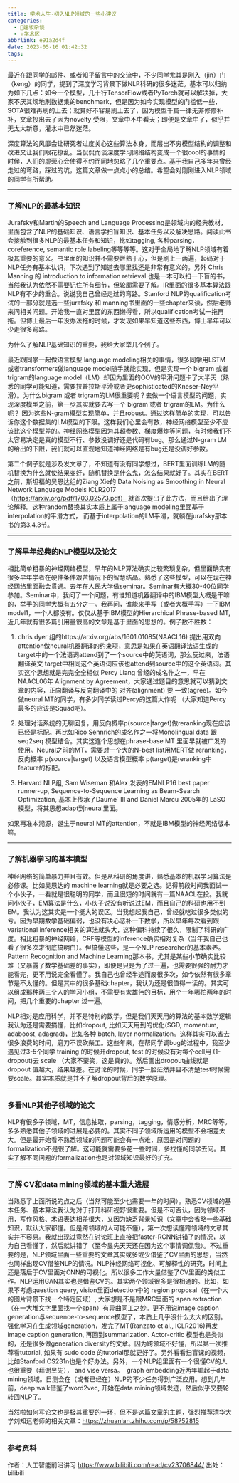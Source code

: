 ```yaml
---
title: 学术人生-初入NLP领域的一些小建议
categories:
  - 🌙逢坂杂谈
  - ⭐学术区
abbrlink: e91a2d4f
date: 2023-05-16 01:42:32
tags:
---
```


最近在跟同学的邮件、或者知乎留言中的交流中，不少同学尤其是刚入（jin）门（keng）的同学，提到了深度学习背景下做NLP科研的很多迷茫。基本可以归纳为如下几点：如今一个模型，几十行TensorFlow或者PyTorch就可以解决掉，大家不厌其烦地刷数据集的benchmark，但是因为如今实现模型的门槛低一些，SOTA很难再刷的上去；就算好不容易刷上去了，因为模型千篇一律无非修修补补，文章投出去了因为novelty 受限，文章中不中看天；即便是文章中了，似乎并无太大新意，灌水中已然迷茫。

深度算法的风靡会让研究者过度关心这些算法本身，而层出不穷模型结构的调整和改进又让我们眼花撩乱。当侃侃而谈深度学习网络结构变成一个很cool的事情的时候，人们的虚荣心会使得不约而同地忽略了几个重要点。基于我自己多年来曾经走过的弯路，踩过的坑，这篇文章做一点点小的总结。希望会对刚刚进入NLP领域的同学有所帮助。 

<!--more-->

***

### 了解NLP的最基本知识

Jurafsky和Martin的Speech and Language Processing是领域内的经典教材，里面包含了NLP的基础知识、语言学扫盲知识、基本任务以及解决思路。阅读此书会接触到很多NLP的最基本任务和知识，比如tagging, 各种parsing，coreference, semantic role labeling等等等等。这对于全局地了解NLP领域有着极其重要的意义。书里面的知识并不需要烂熟于心，但是刷上一两遍，起码对于NLP任务有基本认识，下次遇到了知道去哪里找还是非常有意义的。另外 Chris Manning 的 introduction to information retrieval 也是一本可以扫一下盲的书，当然我认为依然不需要记住所有细节，但轮廓需要了解。IR里面的很多基本算法跟NLP有不少的重合。说说我自己曾经走过的弯路。Stanford NLP的qualification考试的一部分就是选一些jurafsky 和 manning书里面的一些chapter来读，然后老师来问相关问题。开始我一直对里面的东西懒得看，所以qualification考试一拖再拖。但博士最后一年没办法拖的时候，才发现如果早知道这些东西，博士早年可以少走很多弯路。

为什么了解NLP基础知识的重要，我给大家举几个例子。

最近跟同学一起做语言模型 language modeling相关的事情，很多同学用LSTM或者transformers做language model随手就能实现，但是实现一个 bigram 或者 trigram的language model（LM）却因为里面的OOV的平滑问题卡了大半天（熟悉的同学可能知道，需要拉普拉斯平滑或者更sophisticated的Kneser-Ney平滑）。为什么bigram 或者 trigram的LM很重要呢？去做一个语言模型的问题，实现深度模型之前，第一步其实就要去写一个 bigram 或者 trigram的LM。为什么呢？ 因为这些N-gram模型实现简单，并且robust。通过这样简单的实现，可以告诉你这个数据集的LM模型的下限。这样我们心里会有数，神经网络模型至少不应该比这个模型差的。神经网络模型因为其超参数、梯度爆炸等问题，有时候我们不太容易决定是真的模型不行、参数没调好还是代码有bug。那么通过N-gram LM的给出的下限，我们就可以直观地知道神经网络是有bug还是没调好参数。

第二个例子就是涉及发文章了，不知道有没有同学想过，BERT里面训练LM的随机替换为什么就使结果变好，随机替换是什么鬼，怎么结果就好了。其实在BERT之前，斯坦福的吴恩达组的Ziang Xie的 Data Noising as Smoothing in Neural Network Language Models ICLR2017（https://arxiv.org/pdf/1703.02573.pdf） 就首次提出了此方法，而且给出了理论解释。这种random替换其实本质上属于language modeling里面基于interpolation的平滑方式， 而基于interpolation的LM平滑，就躺在jurafsky那本书的第3.4.3节。

***

### 了解早年经典的NLP模型以及论文

相比简单粗暴的神经网络模型，早年的NLP算法确实比较繁琐复杂，但里面确实有很多早年学者在硬件条件艰苦情况下的智慧结晶。熟悉了这些模型，可以在现在神经网络里面融会贯通。去年在人民大学做seminar。Seminar有大概30-40位同学参加。Seminar中，我问了一个问题，有谁知道机器翻译中的IBM模型大概是干嘛的，举手的同学大概有五分之一。我再问，谁能来手写（或者大概手写）一下IBM model1，一个人都没有。仅仅从基于IBM模型的Hierarchical Phrase-based MT, 近几年就有很多篇引用量很高的文章是基于里面的思想的。例子数不胜数：

1) chris dyer 组的https://arxiv.org/abs/1601.01085(NAACL16) 提出用双向attention做neural机器翻译的约束项，意思是如果在英语翻译法语生成的target中的一个法语词attend到了一个source中的英语词，那么反过来，法语翻译英文 target中相同这个英语词应该也attend到source中的这个英语词。其实这个思想就是完完全全相似 Percy Liang 曾经的成名作之一，早在NAACL06年 Alignment by Agreement，大家通过题目的意思就可以猜到文章的内容，正向翻译与反向翻译中的 对齐(alignment) 要 一致(agree)。如今做neural MT的同学，有多少同学读过Percy的这篇大作呢 （大家知道Percy最多的应该是Squad吧）。

2) 处理对话系统的无聊回复，用反向概率p(source|target)做reranking现在应该已经是标配。再比如Rico Sennrich的成名作之一将Monolingual data 跟seq2seq 模型结合。其实这连个思想在phrase-base MT 里面早就被广发的使用。Neural之前的MT，需要对一个大的N-best list用MERT做 reranking， 反向概率 p(source|target) 以及语言模型概率 p(target)是reranking中feature的标配。

3) Harvard NLP组, Sam Wiseman 和Alex 发表的EMNLP16 best paper runner-up, Sequence-to-Sequence Learning as Beam-Search Optimization, 基本上传承了Daume´ III and Daniel Marcu 2005年的 LaSO模型，将其思想adapt到neural里面。

如果再准本溯源，诞生于neural MT的attention，不就是IBM模型的神经网络版本嘛。

***

### 了解机器学习的基本模型

神经网络的简单暴力并且有效。但是从科研的角度讲，熟悉基本的机器学习算法是必修课。比如吴恩达的 machine learning就是必要之选。记得前段时间我面试一个小伙子，一看就是很聪明的同学，而且很短的时间就有一篇NAACL在投。我就问小伙子，EM算法是什么，小伙子说没有听说过EM，而且自己的科研也用不到EM。我认为这其实是一个挺大的误区。当我想起我自己，曾经就吃过很多类似的亏。因为早期数学基础偏弱，也没有决心恶补一下数学，所以早年每次看到跟variational inference相关的算法就头大，这种偏科持续了很久，限制了科研的广度。相比粗暴的神经网络，CRF等模型的inference确实相对复杂（当年我自己也看了很多次才彻底搞明白）。但搞懂这些，是一个NLP researcher的基本素养。Pattern Recognition and Machine Learning那本书，尤其是某些小节确实比较难（又暴露了数学基础差的事实），即便是只是为了过一遍，也需要很强的耐力才能看完，更不用说完全看懂了。我自己也曾经半途而废很多次，如今依然有很多章节是不太懂的。但是其中的很多基础chapter，我认为还是很值得一读的。其实可以组成那种两三个人的学习小组，不需要有太雄伟的目标，用个一年哪怕两年的时间，把几个重要的chapter 过一遍。

NLP相对是应用科学，并不是特别的数学。但是我们天天用的算法的基本数学逻辑我认为还是需要搞懂，比如dropout, 比如天天用到的优化(SGD, momentum, adaboost, adagrad)，比如各种 batch, layer normalization。这样其实可以省去很多浪费的时间，磨刀不误砍柴工。这些年来，在帮同学调bug的过程中，我至少遇见过3-5个同学 training 的时候开dropout, test 的时候没有对每个cell用 (1-dropout)去 scale （大家不要笑，这是真的）。然后画出dropout曲线就是 dropout 值越大，结果越差。在讨论的时候，同学一脸茫然并且不清楚test时候需要scale。其实本质就是并不了解dropout背后的数学原理。

***

### 多看NLP其他子领域的论文

NLP有很多子领域，MT，信息抽取，parsing，tagging，情感分析，MRC等等。多多熟悉其他子领域的进展是必要的。其实不同子领域所运用的模型不会相差太大。但是最开始看不熟悉领域的问题可能会有一点难，原因是对问题的formalization不是很了解。这可能就需要多花一些时间，多找懂的同学去问。其实了解不同问题的formalization也是对领域知识最好的扩充。

***

### 了解 CV和data mining领域的基本重大进展

当熟悉了上面所说的点之后（当然可能至少也需要一年的时间）。熟悉CV领域的基本任务、基本算法我认为对于打开科研视野很重要。但是不可否认，因为领域不用，写作风格、术语表达相差很大，又因为缺乏背景知识（文章中会省略一些基础知识，默认大家都懂。但是跨领域的人可能不懂），第一次想读懂跨领域的文章其实并不容易。我就出现过竟然在讨论班上直接把faster-RCNN讲错了的情况，以为自己看懂了，然后就讲错了（至今昱先天天还在因为这个事情调侃我）。不过重要的是，NLP领域里面一些重要的文章其实或多或少借鉴了CV里面的思想，当然也同样出现CV借鉴NLP的情况。NLP神经网络可视化、可解释性的研究，时间上还是落后于CV里面对CNN的可视化。所以很多工作大量借鉴了CV里面的类似工作。NLP运用GAN其实也是借鉴CV的。其实两个领域很多是很相通的。比如，如果不考虑question query, vision里面detection中的 region proposal（在一个大的图片背景下找一个特定区域）, 大家想是不是跟MRC里面的 span extraction （在一大堆文字里面找一个span）有异曲同工之妙。更不用说image caption generation与sequence-to-sequence模型了，本质上几乎没什么太大的区别。强化学习在生成领域generation，发完了MT(Ranzato et al., ICLR2016)再发 image caption generation, 再回到summarization. Actor-critic 模型也是类似的，还是很多做generation diversity的文章。因为跨领域不好懂，所以第一次推荐看tutorial, 如果有 sudo code 的tutorial那就更好了。另外看看扫盲课的视频，比如Stanford CS231n也是个好办法。另外，一个NLP组里面有一个很懂CV的人也很重要（拜谢昱先）， and vise versa。 
graph embedding近两年崛起于data mining领域。目测会在（或者已经在）NLP的不少任务得到广泛应用。想到几年前，deep walk借鉴了word2vec, 开始在data mining领域发迹，然后似乎又要轮转回NLP了。

当然啦如何写论文也是极其重要的一环，但不是这篇文章的主题，强烈推荐清华大学刘知远老师的相关文章：https://zhuanlan.zhihu.com/p/58752815

***

### 参考资料

作者：人工智能前沿讲习 https://www.bilibili.com/read/cv23706844/ 出处：bilibili
